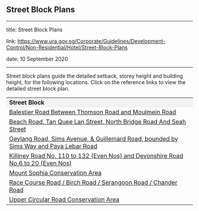 ## Street Block Plans
---
title: Street Block Plans

link: https://www.ura.gov.sg/Corporate/Guidelines/Development-Control/Non-Residential/Hotel/Street-Block-Plans

date: 10 September 2020

---


Street block plans guide the detailed setback, storey height and building height, for the following locations. Click on the reference links to view the detailed street block plan.

<table width="100%"><tbody><tr><td style="background-color: #f2f2f2;"><strong>Street Block</strong></td></tr><tr><td><a></a><a href="/-/media/Corporate/Guidelines/Development-control/Street-Block-Plans/Balestier-Road-Between-Thomson-Road-and-Moulmein-Road.pdf" target="_blank">Balestier Road Between Thomson Road and Moulmein Road</a></td></tr><tr><td><a></a><a href="/Corporate/Data/circulars/2019/Nov/dc19-19"><span target="_blank"></span></a><a></a><a href="/Corporate/Data/circulars/2019/Nov/dc19-19" target="_blank">Beach Road, Tan Quee Lan Street, North Bridge Road And Seah Street</a></td></tr><tr><td><a></a><a href="/-/media/Corporate/Guidelines/Development-control/Street-Block-Plans/GUDG.pdf" target="_blank">Geylang Road, Sims Avenue, &amp; Guillemard Road, bounded by Sims Way and Paya Lebar Road</a></td></tr><tr><td><a></a><a href="/Corporate/Data/circulars/Archive/2016/May/dc16-09" target="_blank">Killiney Road No. 110 to 132 (Even Nos) and Devonshire Road No.6 to 20 (Even Nos)</a></td></tr><tr><td><a></a><a href="/Corporate/Data/circulars/Archive/2015/dec/dc15-10" target="_blank">Mount Sophia Conservation Area</a></td></tr><tr><td><a></a><a href="/Corporate/Data/circulars/Archive/2016/Jun/dc16-02" target="_blank">Race Course Road / Birch Road / Serangoon Road / Chander Road<br></a></td></tr><tr><td><a></a><a href="/Corporate/Data/circulars/Archive/2016/jan/dc16-01" target="_blank">Upper Circular Road Conservation Area</a></td></tr></tbody></table>

  



